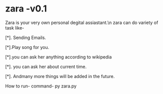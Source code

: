 # zara -v0.1
Zara is your very own  personal degital assiastant.\n
zara can do variety of task like-

[*]. Sending Emails.

[*].Play song for you.

[*].you can ask her anything according to wikipedia

[*]. you can ask her about current time.

[*]. Andmany more things will be added  in the future.

How to run-
command- py zara.py

